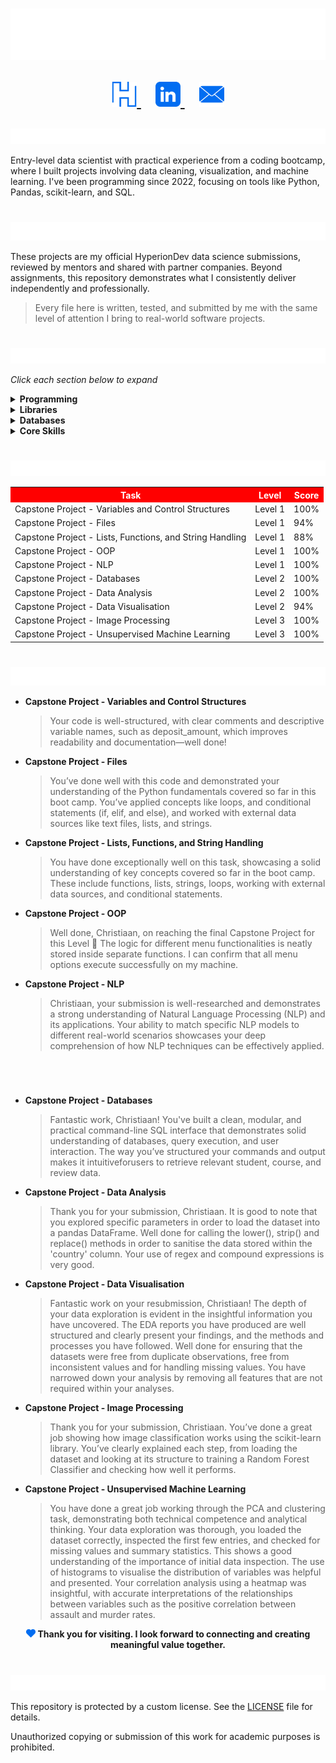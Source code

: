 <h1 align="center">
  <img src="https://github.com/ChristiaanCronje/HyperionDev/blob/main/IGNORE/Headers/Heading.svg" alt="Christiaan Cronje"/><br>
  
  <p align="center">
    <a href="https://www.hyperiondev.com/portfolio/XS25040017890/">
      <img width="40px" alt="Portfolio" title="Portfolio" src="https://github.com/ChristiaanCronje/HyperionDev/blob/main/IGNORE/Socials/HyperionDev.png"/>
    </a>
    &#8287;&#8287;
    <a href="https://www.linkedin.com/in/xandersteyn/">
      <img width="40px" alt="LinkedIn" title="LinkedIn" src="https://github.com/ChristiaanCronje/HyperionDev/blob/main/IGNORE/Socials/LinkedIn.png"/>
    </a>
    &#8287;&#8287;
    <a href="mailto:christiaancronje90@gmail.com">
      <img width="40px" alt="Email" title="Email" src="https://github.com/ChristiaanCronje/HyperionDev/blob/main/IGNORE/Socials/Email.png"/>
    </a>
  </p>
</h1>

<img src="https://github.com/ChristiaanCronje/HyperionDev/blob/main/IGNORE/Headers/About%20Me.svg" alt="About Me" height="25px"/>

Entry-level data scientist with practical experience from a coding bootcamp, where I built projects involving data cleaning, visualization, and machine learning. I've been programming since 2022, focusing on tools like Python, Pandas, scikit-learn, and SQL.

<h1></h1>

<img src="https://github.com/ChristiaanCronje/HyperionDev/blob/main/IGNORE/Headers/Why%20This%20Repository%20Exists.svg" alt="Why This Repository Exists" height="30"/>

These projects are my official HyperionDev data science submissions, reviewed by mentors and shared with partner companies. Beyond assignments, this repository demonstrates what I consistently deliver independently and professionally.

> Every file here is written, tested, and submitted by me with the same level of attention I bring to real-world software projects.

<h1></h1>

<img src="https://github.com/ChristiaanCronje/HyperionDev/blob/main/IGNORE/Headers/Tech%20Stack.svg" alt="Tech Stack" height="25px"/>

*Click each section below to expand*  

<details>
  <summary><strong>Programming</strong></summary>

&#8287;**Languages:**<br>
&#8287;&#8287;• Python<br>
&#8287;&#8287;• SQL
</details>

<details>
  <summary><strong>Libraries</strong></summary>

&#8287;**Data Analysis:**<br>
&#8287;&#8287;• Pandas<br>
&#8287;&#8287;• Scipy<br>
&#8287;&#8287;• NumPy

&#8287;**Data Visualisation:**<br>
&#8287;&#8287;• Matplotlib<br>
&#8287;&#8287;• Seaborn<br>
&#8287;&#8287;• Jupyter Notebook<br>
&#8287;&#8287;• Tableau

&#8287;**Machine Learning & AI:**<br>
&#8287;&#8287;• Scikit-learn

&#8287;**NLP:**<br>
&#8287;&#8287;• Spacy
</details>

<details>
  <summary><strong>Databases</strong></summary>

&#8287;**Relational:**<br>
&#8287;&#8287;• MySQL<br>
&#8287;&#8287;• SQLite

&#8287;**Data Sources:**<br>
&#8287;&#8287;• JSON<br>
&#8287;&#8287;• XML
</details>

<details>
  <summary><strong>Core Skills</strong></summary>
&#8287;&#8287;• Data Visualisation<br>
&#8287;&#8287;• Data Analysis<br>
&#8287;&#8287;• Data Cleaning<br>
&#8287;&#8287;• Preprocessing<br>
&#8287;&#8287;• Supervised Machine Learning<br>
&#8287;&#8287;• Neural networks<br>  
&#8287;&#8287;• NLP<br>  
&#8287;&#8287;• Unsupervised Machine Learning

  
</details>

<h1></h1>

<img src="https://github.com/ChristiaanCronje/HyperionDev/blob/main/IGNORE/Headers/Task%20Scores.svg" alt="Task Scores" height="25px"/>

<table>
  <tr>
    <th style="background-color: red; color: white">Task</th>
    <th style="background-color: red; color: white">Level</th>
    <th style="background-color: red; color: white">Score</th>
  </tr>
  <tr>
    <td>Capstone Project - Variables and Control Structures</td>
    <td>Level 1</td>
    <td>100%</td>
  </tr>
  <tr>
    <td>Capstone Project - Files</td>
    <td>Level 1</td>
    <td>94%</td>
  </tr>
  <tr>
    <td>Capstone Project - Lists, Functions, and String Handling</td>
    <td>Level 1</td>
    <td>88%</td>
  </tr>
  <tr>
    <td>Capstone Project - OOP</td>
    <td>Level 1</td>
    <td>100%</td>
  </tr>
  <tr>
    <td>Capstone Project - NLP</td>
    <td>Level 1</td>
    <td>100%</td>
  </tr>
  <tr>
    <td>Capstone Project - Databases</td>
    <td>Level 2</td>
    <td>100%</td>
  </tr>
  <tr>
    <td>Capstone Project - Data Analysis</td>
    <td>Level 2</td>
    <td>100%</td>
  </tr>
  <tr>
    <td>Capstone Project - Data Visualisation</td>
    <td>Level 2</td>
    <td>94%</td>
  </tr>
    <tr>
    <td>Capstone Project - Image Processing</td>
    <td>Level 3</td>
    <td>100%</td>
  </tr>
    <tr>
    <td>Capstone Project - Unsupervised Machine Learning</td>
    <td>Level 3</td>
    <td>100%</td>
  </tr>
</table>


<h1></h1>

<img src="https://github.com/ChristiaanCronje/HyperionDev/blob/main/IGNORE/Headers/What%20Reviewers%20Say.svg" alt="What Reviewers Say" height="30px"/>

- **Capstone Project - Variables and Control Structures**  
  > Your code is well-structured, with clear comments and descriptive variable names, such as deposit_amount, which improves readability and documentation—well done!

- **Capstone Project - Files**  
  > You’ve done well with this code and demonstrated your understanding of the Python fundamentals covered so far in this boot camp. You’ve applied concepts like loops, and conditional statements (if, elif, and else), and worked with external data sources like text
  > files, lists, and strings.

- **Capstone Project - Lists, Functions, and String Handling**  
  > You have done exceptionally well on this task, showcasing a solid understanding of key concepts covered so far in the boot camp. These include functions, lists, strings, loops, working with external data sources, and conditional statements.

- **Capstone Project - OOP**  
  > Well done, Christiaan, on reaching the final Capstone Project for this Level 🙌
  > The logic for different menu functionalities is neatly stored inside separate functions.
  > I can confirm that all menu options execute successfully on my machine.

- **Capstone Project - NLP**  
  > Christiaan, your submission is well-researched and demonstrates a strong understanding of Natural Language Processing (NLP) and its applications. Your ability to match specific NLP models to different real-world scenarios showcases your deep comprehension of how
  > NLP techniques can be effectively applied.
<h1></h1><br>

- **Capstone Project - Databases**  
  > Fantastic work, Christiaan! You've built a clean, modular, and practical command-line SQL interface that demonstrates solid understanding of databases, query execution, and user interaction. The way you’ve structured your commands and output makes it
  > intuitiveforusers to retrieve relevant student, course, and review data.

- **Capstone Project - Data Analysis**  
  > Thank you for your submission, Christiaan. It is good to note that you explored specific parameters in order to load the dataset into a pandas DataFrame. Well done for calling the lower(), strip() and replace() methods in order to sanitise the data stored within
  > the 'country' column. Your use of regex and compound expressions is very good.

- **Capstone Project - Data Visualisation**  
  > Fantastic work on your resubmission, Christiaan! The depth of your data exploration is evident in the insightful information you have uncovered. The EDA reports you have produced are well structured and clearly present your findings, and the methods and processes
  > you have followed.
  > Well done for ensuring that the datasets were free from duplicate observations, free from inconsistent values and for handling missing values. You have narrowed down your analysis by removing all features that are not required within your analyses.

- **Capstone Project - Image Processing**  
  > Thank you for your submission, Christiaan. You’ve done a great job showing how image classification works using the scikit-learn library. You’ve clearly explained each step, from loading the dataset and looking at its structure to training a Random Forest
  > Classifier and checking how well it performs.

- **Capstone Project - Unsupervised Machine Learning**  
  > You have done a great job working through the PCA and clustering task, demonstrating both technical competence and analytical thinking. Your data exploration was thorough, you loaded the dataset correctly, inspected the first few entries, and checked for missing
  > values and summary statistics. This shows a good understanding of the importance of initial data inspection. The use of histograms to visualise the distribution of variables was helpful and presented. Your correlation analysis using a heatmap was insightful, with
  > accurate interpretations of the relationships between variables such as the positive correlation between assault and murder rates.

 <p align="center">
  <img width="15px" alt="Thank You!" title="Thank You!" src="https://github.com/ChristiaanCronje/HyperionDev/blob/main/IGNORE/Icons/Heart.png" />
  <strong>Thank you for visiting. I look forward to connecting and creating meaningful value together.</strong>
</p>

<h1></h1>

<img src="https://github.com/ChristiaanCronje/HyperionDev/blob/main/IGNORE/Headers/License.svg" alt="License" height="25px"/>

This repository is protected by a custom license. See the [LICENSE](LICENSE) file for details.

Unauthorized copying or submission of this work for academic purposes is prohibited.
